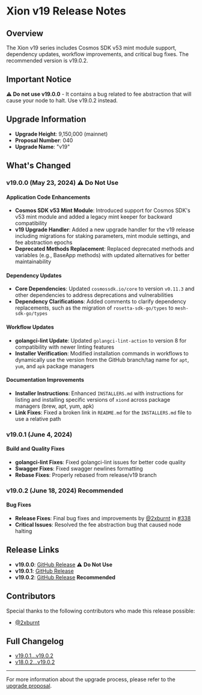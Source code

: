 # Xion v19 Release Notes

## Overview

The Xion v19 series includes Cosmos SDK v53 mint module support, dependency updates, workflow improvements, and critical bug fixes. The recommended version is v19.0.2.

## Important Notice

**⚠️ Do not use v19.0.0** - It contains a bug related to fee abstraction that will cause your node to halt. Use v19.0.2 instead.

## Upgrade Information

- **Upgrade Height**: 9,150,000 (mainnet)
- **Proposal Number**: 040
- **Upgrade Name**: "v19"

## What's Changed

### v19.0.0 (May 23, 2024) ⚠️ Do Not Use

#### Application Code Enhancements

- **Cosmos SDK v53 Mint Module**: Introduced support for Cosmos SDK's v53 mint module and added a legacy mint keeper for backward compatibility
- **v19 Upgrade Handler**: Added a new upgrade handler for the v19 release including migrations for staking parameters, mint module settings, and fee abstraction epochs
- **Deprecated Methods Replacement**: Replaced deprecated methods and variables (e.g., BaseApp methods) with updated alternatives for better maintainability

#### Dependency Updates

- **Core Dependencies**: Updated `cosmossdk.io/core` to version `v0.11.3` and other dependencies to address deprecations and vulnerabilities
- **Dependency Clarifications**: Added comments to clarify dependency replacements, such as the migration of `rosetta-sdk-go/types` to `mesh-sdk-go/types`

#### Workflow Updates

- **golangci-lint Update**: Updated `golangci-lint-action` to version 8 for compatibility with newer linting features
- **Installer Verification**: Modified installation commands in workflows to dynamically use the version from the GitHub branch/tag name for `apt`, `yum`, and `apk` package managers

#### Documentation Improvements

- **Installer Instructions**: Enhanced `INSTALLERS.md` with instructions for listing and installing specific versions of `xiond` across package managers (brew, apt, yum, apk)
- **Link Fixes**: Fixed a broken link in `README.md` for the `INSTALLERS.md` file to use a relative path

### v19.0.1 (June 4, 2024)

#### Build and Quality Fixes

- **golangci-lint Fixes**: Fixed golangci-lint issues for better code quality
- **Swagger Fixes**: Fixed swagger newlines formatting
- **Rebase Fixes**: Properly rebased from release/v19 branch

### v19.0.2 (June 18, 2024) Recommended

#### Bug Fixes

- **Release Fixes**: Final bug fixes and improvements by [@2xburnt](https://github.com/2xburnt) in [#338](https://github.com/burnt-labs/xion/pull/338)
- **Critical Issues**: Resolved the fee abstraction bug that caused node halting

## Release Links

- **v19.0.0**: [GitHub Release](https://github.com/burnt-labs/xion/releases/tag/v19.0.0) ⚠️ **Do Not Use**
- **v19.0.1**: [GitHub Release](https://github.com/burnt-labs/xion/releases/tag/v19.0.1)
- **v19.0.2**: [GitHub Release](https://github.com/burnt-labs/xion/releases/tag/v19.0.2) **Recommended**

## Contributors

Special thanks to the following contributors who made this release possible:

- [@2xburnt](https://github.com/2xburnt)

## Full Changelog

- [v19.0.1...v19.0.2](https://github.com/burnt-labs/xion/compare/v19.0.1...v19.0.2)
- [v18.0.2...v19.0.2](https://github.com/burnt-labs/xion/compare/v18.0.2...v19.0.2)

---

For more information about the upgrade process, please refer to the [upgrade proposal](../proposals/023-upgrade-v19.json).
